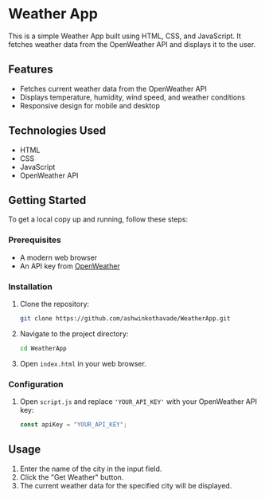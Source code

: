 # Weather App

This is a simple Weather App built using HTML, CSS, and JavaScript. It fetches weather data from the OpenWeather API and displays it to the user.

## Features

- Fetches current weather data from the OpenWeather API
- Displays temperature, humidity, wind speed, and weather conditions
- Responsive design for mobile and desktop

## Technologies Used

- HTML
- CSS
- JavaScript
- OpenWeather API

## Getting Started

To get a local copy up and running, follow these steps:

### Prerequisites

- A modern web browser
- An API key from [OpenWeather](https://openweathermap.org/api)

### Installation

1. Clone the repository:
   ```sh
   git clone https://github.com/ashwinkothavade/WeatherApp.git
   ```
2. Navigate to the project directory:
   ```sh
   cd WeatherApp
   ```
3. Open `index.html` in your web browser.

### Configuration

1. Open `script.js` and replace `'YOUR_API_KEY'` with your OpenWeather API key:
   ```javascript
   const apiKey = "YOUR_API_KEY";
   ```

## Usage

1. Enter the name of the city in the input field.
2. Click the "Get Weather" button.
3. The current weather data for the specified city will be displayed.
